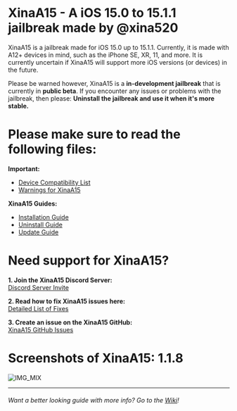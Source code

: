 # XinaA15 - A iOS 15.0 to 15.1.1 jailbreak made by @xina520
XinaA15 is a jailbreak made for iOS 15.0 up to 15.1.1. Currently, it is made with A12+ devices in mind, such as the iPhone SE, XR, 11, and more. It is currently uncertain if XinaA15 will support more iOS versions (or devices) in the future.

Please be warned however, XinaA15 is a **in-development jailbreak** that is currently in **public beta**. If you encounter any issues or problems with the jailbreak, then please: **Uninstall the jailbreak and use it when it's more stable.**

# Please make sure to read the following files:
**Important:**
- [Device Compatibility List](https://github.com/NotDarkn/XinaA15/wiki/Compatibility)
- [Warnings for XinaA15](https://github.com/NotDarkn/XinaA15/wiki/Warnings)

**XinaA15 Guides:**
- [Installation Guide](https://github.com/NotDarkn/XinaA15/blob/main/-INSTALL.md)
- [Uninstall Guide](https://github.com/NotDarkn/XinaA15/blob/main/-REMOVE.md)
- [Update Guide](https://github.com/NotDarkn/XinaA15/blob/main/-UPDATE.md)

# Need support for XinaA15?

**1. Join the XinaA15 Discord Server:<br>**
[Discord Server Invite](https://discord.gg/xina-a15)

**2. Read how to fix XinaA15 issues here:<br>**
[Detailed List of Fixes](https://github.com/NotDarkn/XinaA15/wiki/Fixes)

**3. Create an issue on the XinaA15 GitHub:<br>**
[XinaA15 GitHub Issues](https://github.com/jacksight/xina520_official_jailbreak/issues)

# Screenshots of XinaA15: 1.1.8
![IMG_MIX](https://user-images.githubusercontent.com/73033672/224593228-a0b5de43-4fb3-4722-af5c-8a450ef0f256.PNG)
***
###### Want a better looking guide with more info? Go to the [Wiki](https://github.com/NotDarkn/XinaA15/wiki)!
